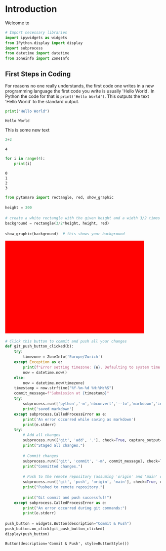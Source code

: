 # Introduction

Welcome to 


```python
# Import necessary libraries
import ipywidgets as widgets
from IPython.display import display
import subprocess
from datetime import datetime
from zoneinfo import ZoneInfo
```

## First Steps in Coding

For reasons no one really understands, the first code one writes in a new programming language the first code you write is usually 'Hello World'. In Python the code for that is `print('Hello World')`. This outputs the text 'Hello World' to the standard output.


```python
print("Hello World")
```

    Hello World


This is some new text


```python
2+2
```




    4




```python
for i in range(4):
    print(i)
```

    0
    1
    2
    3



```python
from pytamaro import rectangle, red, show_graphic

height = 300

# create a white rectangle with the given height and a width 3/2 times larger
background = rectangle(3/2*height, height, red)

show_graphic(background)  # this shows your background
```


    
![png](intro_files/intro_7_0.png)
    



```python
# Click this button to commit and push all your changes
def git_push_button_clicked(b):
    try:
        timezone = ZoneInfo('Europe/Zurich')
    except Exception as e:
        print(f"Error setting timezone: {e}. Defaulting to system time.")
        now = datetime.now()
    else:
        now = datetime.now(timezone)
    timestamp = now.strftime("%Y-%m-%d %H:%M:%S")
    commit_message=f"Submission at {timestamp}"
    try: 
        subprocess.run(['python','-m','nbconvert','--to','markdown','intro.ipynb'],check=True, capture_output=True, text=True)
        print('saved markdown')
    except subprocess.CalledProcessError as e:
        print('An error occurred while saving as markdown')
        print(e.stderr)
    try:
        # Add all changes
        subprocess.run(['git', 'add', '.'], check=True, capture_output=True, text=True)
        print("Staged all changes.")

        # Commit changes
        subprocess.run(['git', 'commit', '-m', commit_message], check=True, capture_output=True, text=True)
        print("Committed changes.")

        # Push to the remote repository (assuming 'origin' and 'main' or 'master' branch)
        subprocess.run(['git', 'push', 'origin', 'main'], check=True, capture_output=True, text=True)
        print("Pushed to remote repository.")

        print("Git commit and push successful!")
    except subprocess.CalledProcessError as e:
        print("An error occurred during git commands:")
        print(e.stderr)

push_button = widgets.Button(description="Commit & Push")
push_button.on_click(git_push_button_clicked)
display(push_button)
```


    Button(description='Commit & Push', style=ButtonStyle())

